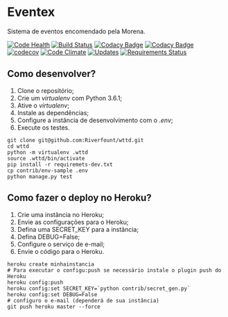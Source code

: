 # Eventex


Sistema de eventos encomendado pela Morena.

[![Code Health](https://landscape.io/github/Riverfount/wttd/master/landscape.svg?style=flat)](https://landscape.io/github/Riverfount/wttd/master)
[![Build Status](https://travis-ci.org/Riverfount/wttd.svg?branch=master)](https://travis-ci.org/Riverfount/wttd)
[![Codacy Badge](https://api.codacy.com/project/badge/Grade/91639a4dd00449f68cd213273ccdbbca)](https://www.codacy.com/app/Riverfount/wttd?utm_source=github.com&amp;utm_medium=referral&amp;utm_content=Riverfount/wttd&amp;utm_campaign=Badge_Grade)
[![Codacy Badge](https://api.codacy.com/project/badge/Coverage/91639a4dd00449f68cd213273ccdbbca)](https://www.codacy.com/app/Riverfount/wttd?utm_source=github.com&utm_medium=referral&utm_content=Riverfount/wttd&utm_campaign=Badge_Coverage)
[![codecov](https://codecov.io/gh/Riverfount/wttd/branch/master/graph/badge.svg)](https://codecov.io/gh/Riverfount/wttd)
[![Code Climate](https://codeclimate.com/github/codeclimate/codeclimate/badges/gpa.svg)](https://codeclimate.com/github/codeclimate/codeclimate)
[![Updates](https://pyup.io/repos/github/Riverfount/wttd/shield.svg)](https://pyup.io/repos/github/Riverfount/wttd/)
[![Requirements Status](https://requires.io/github/Riverfount/wttd/requirements.svg?branch=master)](https://requires.io/github/Riverfount/wttd/requirements/?branch=master)


## Como desenvolver?

1. Clone o repositório;
2. Crie um _virtualenv_ com Python 3.6.1;
3. Ative o _virtualenv_;
4. Instale as dependências;
5. Configure a instância de desenvolvimento com o _.env_;
6. Execute os testes.

```console
git clone git@github.com:Riverfount/wttd.git
cd wttd
python -m virtualenv .wttd
source .wttd/bin/activate
pip install -r requiremets-dev.txt
cp contrib/env-sample .env
python manage.py test
```

## Como fazer o deploy no Heroku?

1. Crie uma instância no Heroku;
2. Envie as configurações para o Heroku;
3. Defina uma SECRET_KEY para a instância;
4. Defina DEBUG=False;
5. Configure o serviço de e-mail;
6. Envie o código para o Heroku.

```console
heroku create minhainstancia
# Para executar o configu:push se necessário instale o plugin push do Heroku
heroku config:push
heroku config:set SECRET_KEY=`python contrib/secret_gen.py`
heroku config:set DEBUG=False
# configuro o e-mail (dependerá de sua instância)
git push heroku master --force
```